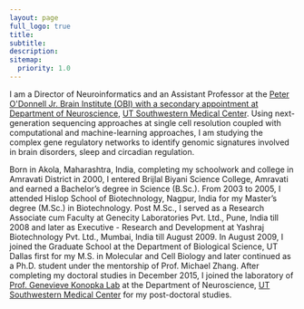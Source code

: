```yaml
---
layout: page
full_logo: true
title:
subtitle:
description:
sitemap:
  priority: 1.0
---
```


<p id="details-text">I am a Director of Neuroinformatics and an Assistant Professor at the <a href="https://odonnellbraininstitute.utsouthwestern.edu">Peter O'Donnell Jr. Brain Institute (OBI) with a secondary appointment at <a href="https://www.utsouthwestern.edu/education/medical-school/departments/neuroscience/">Department of Neuroscience</a>, <a href="https://utsouthwestern.edu">UT Southwestern Medical Center</a>. Using next-generation sequencing approaches at single cell resolution coupled with computational and machine-learning approaches, I am studying the complex gene regulatory networks to identify genomic signatures involved in brain disorders, sleep and circadian regulation.</p>

<p id="details-text">Born in Akola, Maharashtra, India, completing my schoolwork and college in Amravati District in 2000, I entered Brijlal Biyani Science College, Amravati and earned a Bachelor’s degree in Science (B.Sc.). From 2003 to 2005, I attended Hislop School of Biotechnology, Nagpur, India for my Master’s degree (M.Sc.) in Biotechnology. Post M.Sc., I served as a Research Associate cum Faculty at Genecity Laboratories Pvt. Ltd., Pune, India till 2008 and later as Executive - Research and Development at Yashraj Biotechnology Pvt. Ltd., Mumbai, India till August 2009. In August 2009, I joined the Graduate School at the Department of Biological Science, UT Dallas first for my M.S. in Molecular and Cell Biology and later continued as a Ph.D. student under the mentorship of Prof. Michael Zhang. After completing my doctoral studies in December 2015, I joined the laboratory of <a href="http://konopkalab.org">Prof. Genevieve Konopka Lab</a> at the Department of Neuroscience, <a href="https://utsouthwestern.edu">UT Southwestern Medical Center</a> for my post-doctoral studies.</p>
